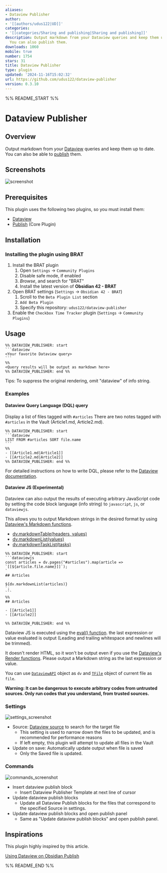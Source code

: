 ```yaml
---
aliases:
- Dataview Publisher
author:
- '[[authors/udus122|UD]]'
categories:
- '[[categories/Sharing and publishing|Sharing and publishing]]'
description: Output markdown from your Dataview queries and keep them up to date.
  You can also publish them.
downloads: 1060
mobile: true
number: 1754
stars: 31
title: Dataview Publisher
type: plugin
updated: '2024-11-16T15:02:32'
url: https://github.com/udus122/dataview-publisher
version: 0.3.10
---
```


%% README_START %%

# Dataview Publisher

## Overview

Output markdown from your [Dataview](https://blacksmithgu.github.io/obsidian-dataview) queries and keep them up to date.
You can also be able to [publish](https://obsidian.md/publish) them.

## Screenshots

![screenshot](https://raw.githubusercontent.com/udus122/dataview-publisher/HEAD/assets/demo.gif)

## Prerequisites

This plugin uses the following two plugins, so you must install them:

- [Dataview](https://blacksmithgu.github.io/obsidian-dataview)
- [Publish](https://obsidian.md/publish) (Core Plugin)

## Installation

### Installing the plugin using BRAT

1. Install the BRAT plugin
    1. Open `Settings` -> `Community Plugins`
    2. Disable safe mode, if enabled
    3. *Browse*, and search for "BRAT" 
    4. Install the latest version of **Obsidian 42 - BRAT**
2. Open BRAT settings (`Settings` -> `Obsidian 42 - BRAT`)
    1. Scroll to the `Beta Plugin List` section
    2. `Add Beta Plugin`
    3. Specify this repository: `udus122/dataview-publisher`
3. Enable the `Checkbox Time Tracker` plugin (`Settings` -> `Community Plugins`)

## Usage

````
%% DATAVIEW_PUBLISHER: start
```dataview
<Your favorite Dataview query>
```
%%
<Query results will be output as markdown here>
%% DATAVIEW_PUBLISHER: end %%
````

Tips: To suppress the original rendering, omit "dataview" of info string.

### Examples

#### Dataview Query Language (DQL) query

Display a list of files tagged with `#articles`
There are two notes tagged with `#articles` in the Vault (Article1.md, Article2.md).

````
%% DATAVIEW_PUBLISHER: start
```dataview
LIST FROM #articles SORT file.name
```
%%
- [[Article1.md|Article1]]
- [[Article2.md|Article2]]
%% DATAVIEW_PUBLISHER: end %%
````

For detailed instructions on how to write DQL, please refer to the [Dataview documentation](https://blacksmithgu.github.io/obsidian-dataview/queries/structure).

#### Dataview JS (Experimental)

Dataview can also output the results of executing arbitrary JavaScript code by setting the code block language (info string) to `javascript`, `js`, or `dataviewjs`.

This allows you to output Markdown strings in the desired format by using [Dataview's Markdown functions](https://blacksmithgu.github.io/obsidian-dataview/api/code-reference/#markdown-dataviews).

- [dv.markdownTable(headers, values)](https://blacksmithgu.github.io/obsidian-dataview/api/code-reference/#dvmarkdowntableheaders-values)
- [dv.markdownList(values)](https://blacksmithgu.github.io/obsidian-dataview/api/code-reference/#dvmarkdownlistvalues)
- [dv.markdownTaskList(tasks)](https://blacksmithgu.github.io/obsidian-dataview/api/code-reference/#dvmarkdowntasklisttasks)

````
%% DATAVIEW_PUBLISHER: start
```dataviewjs
const articles = dv.pages("#articles").map(article => `[[${article.file.name}]]`);
`
## Articles

${dv.markdownList(articles)}
`;
```
%%
## Articles

- [[Article1]]
- [[Article2]]

%% DATAVIEW_PUBLISHER: end %%
````

Dataview JS is executed using the [eval() function](https://developer.mozilla.org/en-US/docs/Web/JavaScript/Reference/Global_Objects/eval). the last expression or value evaluated is output (Leading and trailing whitespace and newlines will be trimmed).

It doesn't render HTML, so it won't be output even if you use the [Dataview's Render functions](https://blacksmithgu.github.io/obsidian-dataview/api/code-reference/#render).
Please output a Markdown string as the last expression or value.

You can use [`DataviewAPI`](https://github.com/blacksmithgu/obsidian-dataview/blob/6d9030ef1df9c3f310f42e3502149dc71792dc4d/src/api/plugin-api.ts#L77) object as `dv` and [`TFile`](https://docs.obsidian.md/Reference/TypeScript+API/TFile) object of current file as `file`.

**Warning: It can be dangerous to execute arbitrary codes from untrusted sources. Only run codes that you understand, from trusted sources.**

### Settings

![settings_screenshot](https://raw.githubusercontent.com/udus122/dataview-publisher/HEAD/assets/settings.jpg)

- Source: [Dataview source](https://blacksmithgu.github.io/obsidian-dataview/reference/sources) to search for the target file
  - This setting is used to narrow down the files to be updated, and is recommended for performance reasons
  - If left empty, this plugin will attempt to update all files in the Vault
- Update on save: Automatically update output when file is saved
  - Only the Saved file is updated.

### Commands

![commands_screenshot](https://raw.githubusercontent.com/udus122/dataview-publisher/HEAD/assets/commands.jpg)

- Insert dataview publish block
  - Insert Dataview Publisher Template at next line of cursor
- Update dataview publish blocks
  - Update all Dataview Publish blocks for the files that correspond to the specified Source in settings.
- Update dataview publish blocks and open publish panel
  - Same as "Update dataview publish blocks" and open publish panel.

## Inspirations

This plugin highly inspired by this article.

[Using Dataview on Obsidian Publish](https://joschua.io/posts/2023/09/01/obsidian-publish-dataview)



%% README_END %%
